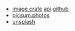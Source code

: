 

- [image crate](https://crates.io/crates/image) [api](https://docs.rs/image/0.25.1/image/) [github](https://github.com/image-rs/image)
- [picsum.photos](https://picsum.photos/)
- [unsplash](https://unsplash.com/)
